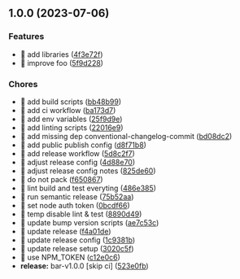 ## 1.0.0 (2023-07-06)


### Features

* 🎸 add libraries ([4f3e72f](https://github.com/kreuzerk/monoleasa-is-single/commit/4f3e72fdb7051dfeffd03608ff47cd731f49583e))
* 🎸 improve foo ([5f9d228](https://github.com/kreuzerk/monoleasa-is-single/commit/5f9d22822c1efa53f2caedcf2e0376af17720b99))


### Chores

* 🤖 add build scripts ([bb48b99](https://github.com/kreuzerk/monoleasa-is-single/commit/bb48b991a4c261e48ff01b1ac38b229215dd8a4f))
* 🤖 add ci workflow ([ba173d7](https://github.com/kreuzerk/monoleasa-is-single/commit/ba173d731eb8605ec71ea60ee7311e7ecfb1e469))
* 🤖 add env variables ([25f9d9e](https://github.com/kreuzerk/monoleasa-is-single/commit/25f9d9e40be44c428d735403f3b3509346af2a28))
* 🤖 add linting scripts ([22016e9](https://github.com/kreuzerk/monoleasa-is-single/commit/22016e921872e45a9a0586da1d1c221bd6ecd82a))
* 🤖 add missing dep conventional-changelog-commit ([bd08dc2](https://github.com/kreuzerk/monoleasa-is-single/commit/bd08dc2b14c206a9a9c65c64a3047c48818223b7))
* 🤖 add public publish config ([d8f71b8](https://github.com/kreuzerk/monoleasa-is-single/commit/d8f71b8e18e8d2742c8b273f0731b5d6dd220d36))
* 🤖 add release workflow ([5d8c2f7](https://github.com/kreuzerk/monoleasa-is-single/commit/5d8c2f71dd9e03d939b6821da22c3bebec3d0325))
* 🤖 adjust release config ([4d88e70](https://github.com/kreuzerk/monoleasa-is-single/commit/4d88e70a283ef1feaf1fd53d0c1aef4e3eecc7a3))
* 🤖 adjust release config notes ([825de60](https://github.com/kreuzerk/monoleasa-is-single/commit/825de6046a2967559f7bbc1307c3329f746db7e1))
* 🤖 do not pack ([f650867](https://github.com/kreuzerk/monoleasa-is-single/commit/f6508673b57ef0fcef3f4c70e00021ab0239b552))
* 🤖 lint build and test everyting ([486e385](https://github.com/kreuzerk/monoleasa-is-single/commit/486e3855380607e8c62652fb2a15dfc0081a3225))
* 🤖 run semantic release ([75b52aa](https://github.com/kreuzerk/monoleasa-is-single/commit/75b52aab290333b130cd2121984a17c41e695bce))
* 🤖 set node auth token ([0bcdf66](https://github.com/kreuzerk/monoleasa-is-single/commit/0bcdf66c5950020acac8ecdcc43fede5e407a20a))
* 🤖 temp disable lint & test ([8890d49](https://github.com/kreuzerk/monoleasa-is-single/commit/8890d49c7ed07cc74bfb8b7aa460a8fb87d058ad))
* 🤖 update bump version scripts ([ae7c53c](https://github.com/kreuzerk/monoleasa-is-single/commit/ae7c53c2a2a393fb8fbd3014c7c5e4f37da07f7e))
* 🤖 update release ([f4a01de](https://github.com/kreuzerk/monoleasa-is-single/commit/f4a01de98c97da9e51978b77564e00b9f46a1d93))
* 🤖 update release config ([1c9381b](https://github.com/kreuzerk/monoleasa-is-single/commit/1c9381b8b00c66429e7d76f64ef66e9ff7c22be4))
* 🤖 update release setup ([3020c5f](https://github.com/kreuzerk/monoleasa-is-single/commit/3020c5fadd7a014a769695c963ba91f24c615bae))
* 🤖 use NPM_TOKEN ([c12e0c6](https://github.com/kreuzerk/monoleasa-is-single/commit/c12e0c61e3fd34dcef7587a4c15863234ec07e04))
* **release:** bar-v1.0.0 [skip ci] ([523e0fb](https://github.com/kreuzerk/monoleasa-is-single/commit/523e0fb761b35b9b1c34bfd54a5493cc0389b5a4))
